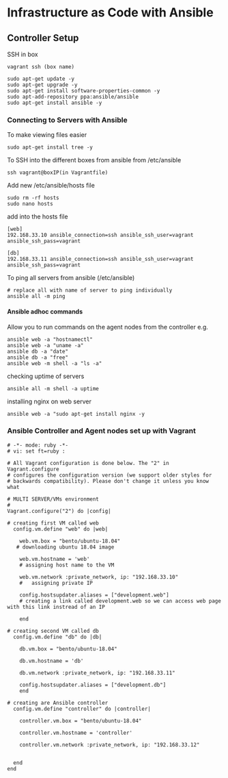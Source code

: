 # Infrastructure as Code with Ansible

## Controller Setup
SSH in box
```
vagrant ssh (box name)
```

```
sudo apt-get update -y
sudo apt-get upgrade -y
sudo apt-get install software-properties-common -y
sudo apt-add-repository ppa:ansible/ansible
sudo apt-get install ansible -y
```
### Connecting to Servers with Ansible
To make viewing files easier
```
sudo apt-get install tree -y
```
To SSH into the different boxes from ansible from /etc/ansible
 ```
ssh vagrant@boxIP(in Vagrantfile)
 ```

Add new /etc/ansible/hosts file
```
sudo rm -rf hosts
sudo nano hosts
```
add into the hosts file
```
[web]
192.168.33.10 ansible_connection=ssh ansible_ssh_user=vagrant ansible_ssh_pass=vagrant 

[db]
192.168.33.11 ansible_connection=ssh ansible_ssh_user=vagrant ansible_ssh_pass=vagrant

```
To ping all servers from ansible (/etc/ansible)
```
# replace all with name of server to ping individually
ansible all -m ping
```
#### Ansible adhoc commands
Allow you to run commands on the agent nodes from the controller
e.g.
```
ansible web -a "hostnamectl"
ansible web -a "uname -a"
ansible db -a "date"
ansible db -a "free"
ansible web -m shell -a "ls -a"
```
checking uptime of servers
```
ansible all -m shell -a uptime
```
installing nginx on web server
```
ansible web -a "sudo apt-get install nginx -y
```

### Ansible Controller and Agent nodes set up with Vagrant
```
# -*- mode: ruby -*-
# vi: set ft=ruby :

# All Vagrant configuration is done below. The "2" in Vagrant.configure
# configures the configuration version (we support older styles for
# backwards compatibility). Please don't change it unless you know what

# MULTI SERVER/VMs environment
#
Vagrant.configure("2") do |config|

# creating first VM called web
  config.vm.define "web" do |web|

    web.vm.box = "bento/ubuntu-18.04"
   # downloading ubuntu 18.04 image

    web.vm.hostname = 'web'
    # assigning host name to the VM

    web.vm.network :private_network, ip: "192.168.33.10"
    #   assigning private IP

    config.hostsupdater.aliases = ["development.web"]
    # creating a link called development.web so we can access web page with this link instread of an IP

    end

# creating second VM called db
  config.vm.define "db" do |db|

    db.vm.box = "bento/ubuntu-18.04"

    db.vm.hostname = 'db'

    db.vm.network :private_network, ip: "192.168.33.11"

    config.hostsupdater.aliases = ["development.db"]
    end

# creating are Ansible controller
  config.vm.define "controller" do |controller|
    
    controller.vm.box = "bento/ubuntu-18.04"
    
    controller.vm.hostname = 'controller'
    
    controller.vm.network :private_network, ip: "192.168.33.12"
    
      
  end
end
```